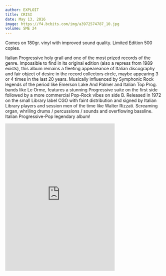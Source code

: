 ```yaml
---
author: EXPLOIT
title: CRISI
date: May 13, 2016
image: https://f4.bcbits.com/img/a3972574787_10.jpg
volume: SME 24
---
```


Comes on 180gr. vinyl with improved sound quality. Limited Edition 500 copies.

Italian Progressive holy grail and one of the most prized records of the genre. Impossible to find in its original edition (also a repress from 1989 exists), this album remains a fleeting appeareance of Italian discography and fair object of desire in the record collectors circle, maybe appearing 3 or 4 times in the last 20 years. Musically influenced by Symphonic Rock legends of the period like Emerson Lake And Palmer and Italian Top Prog. bands like Le Orme, features a stunning Progressive suite on the first side followed by a more commercial Pop-Rock vibes on side B. Released in 1972 on the small Library label CGO with faint distribution and signed by Italian Library players and session men of the time like Walter Rizzati. Screaming organ, whriling drums / percussions / sounds and overflowing bassline. Italian Progressive-Pop legendary album!

<iframe style="border: 0; width: 350px; height: 470px;" src="https://bandcamp.com/EmbeddedPlayer/album=3557294394/size=large/bgcol=ffffff/linkcol=0687f5/tracklist=false/transparent=true/" seamless><a href="http://sonormusiceditions.bandcamp.com/album/crisi">CRISI by Exploit</a></iframe>